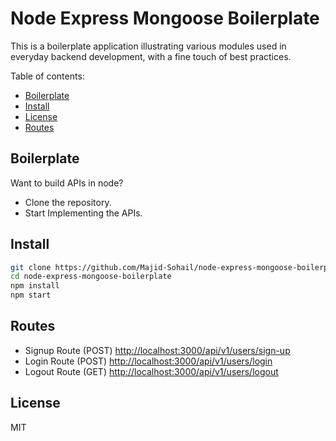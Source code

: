 # Node Express Mongoose Boilerplate

This is a boilerplate application illustrating various modules used in everyday backend development, with a fine touch of best practices.

Table of contents:

- [Boilerplate](#boilerplate)
- [Install](#install)
- [License](#license)
- [Routes](#routes)

## Boilerplate

Want to build APIs in node?

* Clone the repository.
* Start Implementing the APIs.

## Install

```sh
git clone https://github.com/Majid-Sohail/node-express-mongoose-boilerplate.git
cd node-express-mongoose-boilerplate
npm install
npm start
```

## Routes
* Signup Route (POST) [http://localhost:3000/api/v1/users/sign-up](http://localhost:3000/api/v1/users/sign-up)
* Login Route (POST) [http://localhost:3000/api/v1/users/login](http://localhost:3000/api/v1/users/login)
* Logout Route (GET) [http://localhost:3000/api/v1/users/logout](http://localhost:3000/api/v1/users/logout)

## License

MIT
